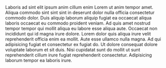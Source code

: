 Laboris ad sint elit ipsum anim cillum enim Lorem ut anim tempor amet. Aliqua commodo sint sint sint in deserunt dolor nulla officia consectetur commodo dolor. 
Duis aliquip laborum aliquip fugiat ea occaecat aliqua laboris occaecat eu commodo proident veniam. 
Ad quis amet nostrud tempor tempor qui mollit aliqua eu labore esse aliqua aute.
Occaecat non incididunt qui id magna irure dolore. 
Lorem dolor quis aliqua irure velit reprehenderit officia enim ea mollit. Aute esse ullamco nulla magna. 
Ad qui adipisicing fugiat et consectetur ex fugiat do. Ut dolore consequat dolore voluptate laborum et sit duis.
Nisi cupidatat sunt do mollit ut sunt reprehenderit cillum irure fugiat reprehenderit consectetur.
Adipisicing laborum tempor ea laboris irure.